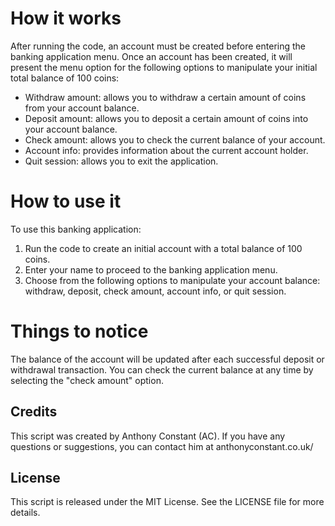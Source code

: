 <h1>How it works</h1>
<p>After running the code, an account must be created before entering the banking application menu. Once an account has been created, it will present the menu option for the following options to manipulate your initial total balance of 100 coins:</p>

<ul>
	<li>Withdraw amount: allows you to withdraw a certain amount of coins from your account balance.</li>
	<li>Deposit amount: allows you to deposit a certain amount of coins into your account balance.</li>
	<li>Check amount: allows you to check the current balance of your account.</li>
	<li>Account info: provides information about the current account holder.</li>
	<li>Quit session: allows you to exit the application.</li>
</ul>

<h1>How to use it</h1>
<p>To use this banking application:</p>

<ol>
	<li>Run the code to create an initial account with a total balance of 100 coins.</li>
	<li>Enter your name to proceed to the banking application menu.</li>
	<li>Choose from the following options to manipulate your account balance: withdraw, deposit, check amount, account info, or quit session.</li>
</ol>

<h1>Things to notice</h1>
<p>The balance of the account will be updated after each successful deposit or withdrawal transaction. You can check the current balance at any time by selecting the "check amount" option.</p>

<h2>Credits</h2>
<p>This script was created by Anthony Constant (AC). If you have any questions or suggestions, you can contact him at anthonyconstant.co.uk/</p>

<h2>License</h2>
<p>This script is released under the MIT License. See the LICENSE file for more details.</p>
